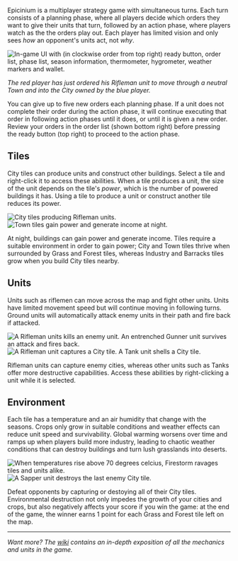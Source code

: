 Epicinium is a multiplayer strategy game with simultaneous turns.
Each turn consists of a planning phase, where all players decide which orders they want to give their units that turn,
followed by an action phase, where players watch as the the orders play out.
Each player has limited vision and only sees *how* an opponent's units act, not *why*.

![In-game UI with (in clockwise order from top right) ready button, order list, phase list, season information, thermometer, hygrometer, weather markers and wallet.](https://i.imgur.com/zUO6T5H.png "In-game UI with (in clockwise order from top right) ready button, order list, phase list, season information, thermometer, hygrometer, weather markers and wallet.")

*The red player has just ordered his Rifleman unit to move through a neutral Town and into the City owned by the blue player.*

You can give up to five new orders each planning phase.
If a unit does not complete their order during the action phase, it will continue executing that order in following action phases until it does,
or until it is given a new order.
Review your orders in the order list (shown bottom right) before pressing the ready button (top right) to proceed to the action phase.

## Tiles

City tiles can produce units and construct other buildings.
Select a tile and right-click it to access these abilities.
When a tile produces a unit, the size of the unit depends on the tile's *power*, which is the number of powered buildings it has.
Using a tile to produce a unit or construct another tile reduces its power.

![City tiles producing Rifleman units.](https://i.imgur.com/X4ZmRO5.gif "City tiles producing Rifleman units.")
![Town tiles gain power and generate income at night.](https://i.imgur.com/W4Ly5BN.gif "Town tiles gain power and generate income at night.")

At night, buildings can gain power and generate income.
Tiles require a suitable environment in order to gain power; City and Town tiles thrive when surrounded by Grass and Forest tiles, whereas Industry and Barracks tiles grow when you build City tiles nearby.

## Units

Units such as riflemen can move across the map and fight other units.
Units have limited movement speed but will continue moving in following turns.
Ground units will automatically attack enemy units in their path
and fire back if attacked.

![A Rifleman units kills an enemy unit. An entrenched Gunner unit survives an attack and fires back.](https://i.imgur.com/Q9Kqk3v.gif "A Rifleman units kills an enemy unit. An entrenched Gunner unit survives an attack and fires back.")
![A Rifleman unit captures a City tile. A Tank unit shells a City tile.](https://i.imgur.com/BeXw1yv.gif "A Rifleman unit captures a City tile. A Tank unit shells a City tile.")

Rifleman units can capture enemy cities,
whereas other units such as Tanks offer more destructive capabilities.
Access these abilities by right-clicking a unit while it is selected.

## Environment

Each tile has a temperature and an air humidity that change with the seasons.
Crops only grow in suitable conditions and weather effects can reduce unit speed and survivability.
Global warming worsens over time and ramps up when players build more industry,
leading to chaotic weather conditions
that can destroy buildings and turn lush grasslands into deserts.

![When temperatures rise above 70 degrees celcius, Firestorm ravages tiles and units alike.](https://i.imgur.com/IUU9tdE.gif "When temperatures rise above 70 degrees celcius, Firestorm ravages tiles and units alike.")
![A Sapper unit destroys the last enemy City tile.](https://i.imgur.com/ATKFHkM.gif "A Sapper unit destroys the last enemy City tile.")

Defeat opponents by capturing or destoying all of their City tiles.
Environmental destruction not only impedes the growth of your cities and crops,
but also negatively affects your score if you win the game:
at the end of the game, the winner earns 1 point for each Grass and Forest tile left on the map.

---

*Want more?*
*The [wiki](https://github.com/SLiV9/epicinium/wiki) contains an in-depth exposition of all the mechanics and units in the game.*
